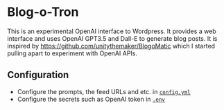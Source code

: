 # Blog-o-Tron

This is an experimental OpenAI interface to Wordpress.
It provides a web interface and uses OpenAI GPT3.5 and Dall-E to generate blog posts.
It is inspired by https://github.com/unitythemaker/BlogoMatic which I started pulling apart to experiment with OpenAI 
APIs.

## Configuration

- Configure the prompts, the feed URLs and etc. in
[`config.yml`](config.yml)
- Configure the secrets such as OpenAI token in
[`.env`](.env)
